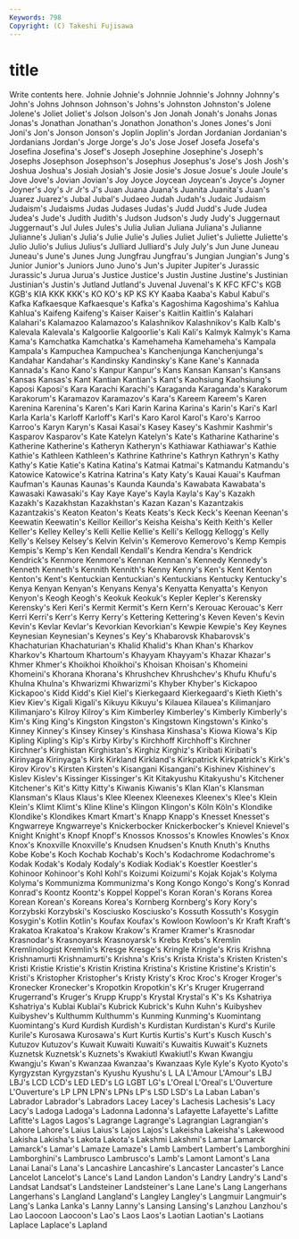 ```yaml
---
Keywords: 798 
Copyright: (C) Takeshi Fujisawa
---
```


# title

Write contents here.
Johnie Johnie's Johnnie Johnnie's Johnny
Johnny's John's Johns Johnson Johnson's Johns's Johnston Johnston's Jolene Jolene's
Joliet Joliet's Jolson Jolson's Jon Jonah Jonah's Jonahs Jonas Jonas's
Jonathan Jonathan's Jonathon Jonathon's Jones Jones's Joni Joni's Jon's Jonson
Jonson's Joplin Joplin's Jordan Jordanian Jordanian's Jordanians Jordan's Jorge Jorge's
Jo's Jose Josef Josefa Josefa's Josefina Josefina's Josef's Joseph Josephine
Josephine's Joseph's Josephs Josephson Josephson's Josephus Josephus's Jose's Josh Josh's
Joshua Joshua's Josiah Josiah's Josie Josie's Josue Josue's Joule Joule's
Jove Jove's Jovian Jovian's Joy Joyce Joycean Joycean's Joyce's Joyner
Joyner's Joy's Jr Jr's J's Juan Juana Juana's Juanita Juanita's
Juan's Juarez Juarez's Jubal Jubal's Judaeo Judah Judah's Judaic Judaism
Judaism's Judaisms Judas Judases Judas's Judd Judd's Jude Judea Judea's
Jude's Judith Judith's Judson Judson's Judy Judy's Juggernaut Juggernaut's Jul
Jules Jules's Julia Julian Juliana Juliana's Julianne Julianne's Julian's Julia's
Julie Julie's Julies Juliet Juliet's Juliette Juliette's Julio Julio's Julius
Julius's Julliard Julliard's July July's Jun June Juneau Juneau's June's
Junes Jung Jungfrau Jungfrau's Jungian Jungian's Jung's Junior Junior's Juniors
Juno Juno's Jun's Jupiter Jupiter's Jurassic Jurassic's Jurua Jurua's Justice
Justice's Justin Justine Justine's Justinian Justinian's Justin's Jutland Jutland's Juvenal
Juvenal's K KFC KFC's KGB KGB's KIA KKK KKK's KO
KO's KP KS KY Kaaba Kaaba's Kabul Kabul's Kafka Kafkaesque
Kafkaesque's Kafka's Kagoshima Kagoshima's Kahlua Kahlua's Kaifeng Kaifeng's Kaiser Kaiser's
Kaitlin Kaitlin's Kalahari Kalahari's Kalamazoo Kalamazoo's Kalashnikov Kalashnikov's Kalb Kalb's
Kalevala Kalevala's Kalgoorlie Kalgoorlie's Kali Kali's Kalmyk Kalmyk's Kama Kama's
Kamchatka Kamchatka's Kamehameha Kamehameha's Kampala Kampala's Kampuchea Kampuchea's Kanchenjunga Kanchenjunga's
Kandahar Kandahar's Kandinsky Kandinsky's Kane Kane's Kannada Kannada's Kano Kano's
Kanpur Kanpur's Kans Kansan Kansan's Kansans Kansas Kansas's Kant Kantian
Kantian's Kant's Kaohsiung Kaohsiung's Kaposi Kaposi's Kara Karachi Karachi's Karaganda
Karaganda's Karakorum Karakorum's Karamazov Karamazov's Kara's Kareem Kareem's Karen Karenina
Karenina's Karen's Kari Karin Karina Karina's Karin's Kari's Karl Karla
Karla's Karloff Karloff's Karl's Karo Karol Karol's Karo's Karroo Karroo's
Karyn Karyn's Kasai Kasai's Kasey Kasey's Kashmir Kashmir's Kasparov Kasparov's
Kate Katelyn Katelyn's Kate's Katharine Katharine's Katherine Katherine's Katheryn Katheryn's
Kathiawar Kathiawar's Kathie Kathie's Kathleen Kathleen's Kathrine Kathrine's Kathryn Kathryn's
Kathy Kathy's Katie Katie's Katina Katina's Katmai Katmai's Katmandu Katmandu's
Katowice Katowice's Katrina Katrina's Katy Katy's Kauai Kauai's Kaufman Kaufman's
Kaunas Kaunas's Kaunda Kaunda's Kawabata Kawabata's Kawasaki Kawasaki's Kay Kaye
Kaye's Kayla Kayla's Kay's Kazakh Kazakh's Kazakhstan Kazakhstan's Kazan Kazan's
Kazantzakis Kazantzakis's Keaton Keaton's Keats Keats's Keck Keck's Keenan Keenan's
Keewatin Keewatin's Keillor Keillor's Keisha Keisha's Keith Keith's Keller Keller's
Kelley Kelley's Kelli Kellie Kellie's Kelli's Kellogg Kellogg's Kelly Kelly's
Kelsey Kelsey's Kelvin Kelvin's Kemerovo Kemerovo's Kemp Kempis Kempis's Kemp's
Ken Kendall Kendall's Kendra Kendra's Kendrick Kendrick's Kenmore Kenmore's Kennan
Kennan's Kennedy Kennedy's Kenneth Kenneth's Kennith Kennith's Kenny Kenny's Ken's
Kent Kenton Kenton's Kent's Kentuckian Kentuckian's Kentuckians Kentucky Kentucky's Kenya
Kenyan Kenyan's Kenyans Kenya's Kenyatta Kenyatta's Kenyon Kenyon's Keogh Keogh's
Keokuk Keokuk's Kepler Kepler's Kerensky Kerensky's Keri Keri's Kermit Kermit's
Kern Kern's Kerouac Kerouac's Kerr Kerri Kerri's Kerr's Kerry Kerry's
Kettering Kettering's Keven Keven's Kevin Kevin's Kevlar Kevlar's Kevorkian Kevorkian's
Kewpie Kewpie's Key Keynes Keynesian Keynesian's Keynes's Key's Khabarovsk Khabarovsk's
Khachaturian Khachaturian's Khalid Khalid's Khan Khan's Kharkov Kharkov's Khartoum Khartoum's
Khayyam Khayyam's Khazar Khazar's Khmer Khmer's Khoikhoi Khoikhoi's Khoisan Khoisan's
Khomeini Khomeini's Khorana Khorana's Khrushchev Khrushchev's Khufu Khufu's Khulna Khulna's
Khwarizmi Khwarizmi's Khyber Khyber's Kickapoo Kickapoo's Kidd Kidd's Kiel Kiel's
Kierkegaard Kierkegaard's Kieth Kieth's Kiev Kiev's Kigali Kigali's Kikuyu Kikuyu's
Kilauea Kilauea's Kilimanjaro Kilimanjaro's Kilroy Kilroy's Kim Kimberley Kimberley's Kimberly
Kimberly's Kim's King King's Kingston Kingston's Kingstown Kingstown's Kinko's Kinney
Kinney's Kinsey Kinsey's Kinshasa Kinshasa's Kiowa Kiowa's Kip Kipling Kipling's
Kip's Kirby Kirby's Kirchhoff Kirchhoff's Kirchner Kirchner's Kirghistan Kirghistan's Kirghiz
Kirghiz's Kiribati Kiribati's Kirinyaga Kirinyaga's Kirk Kirkland Kirkland's Kirkpatrick Kirkpatrick's
Kirk's Kirov Kirov's Kirsten Kirsten's Kisangani Kisangani's Kishinev Kishinev's Kislev
Kislev's Kissinger Kissinger's Kit Kitakyushu Kitakyushu's Kitchener Kitchener's Kit's Kitty
Kitty's Kiwanis Kiwanis's Klan Klan's Klansman Klansman's Klaus Klaus's Klee
Kleenex Kleenexes Kleenex's Klee's Klein Klein's Klimt Klimt's Kline Kline's
Klingon Klingon's Köln Köln's Klondike Klondike's Klondikes Kmart Kmart's Knapp
Knapp's Knesset Knesset's Kngwarreye Kngwarreye's Knickerbocker Knickerbocker's Knievel Knievel's Knight
Knight's Knopf Knopf's Knossos Knossos's Knowles Knowles's Knox Knox's Knoxville
Knoxville's Knudsen Knudsen's Knuth Knuth's Knuths Kobe Kobe's Koch Kochab
Kochab's Koch's Kodachrome Kodachrome's Kodak Kodak's Kodaly Kodaly's Kodiak Kodiak's
Koestler Koestler's Kohinoor Kohinoor's Kohl Kohl's Koizumi Koizumi's Kojak Kojak's
Kolyma Kolyma's Kommunizma Kommunizma's Kong Kongo Kongo's Kong's Konrad Konrad's
Koontz Koontz's Koppel Koppel's Koran Koran's Korans Korea Korean Korean's
Koreans Korea's Kornberg Kornberg's Kory Kory's Korzybski Korzybski's Kosciusko Kosciusko's
Kossuth Kossuth's Kosygin Kosygin's Kotlin Kotlin's Koufax Koufax's Kowloon Kowloon's
Kr Kraft Kraft's Krakatoa Krakatoa's Krakow Krakow's Kramer Kramer's Krasnodar
Krasnodar's Krasnoyarsk Krasnoyarsk's Krebs Krebs's Kremlin Kremlinologist Kremlin's Kresge Kresge's
Kringle Kringle's Kris Krishna Krishnamurti Krishnamurti's Krishna's Kris's Krista Krista's
Kristen Kristen's Kristi Kristie Kristie's Kristin Kristina Kristina's Kristine Kristine's
Kristin's Kristi's Kristopher Kristopher's Kristy Kristy's Kroc Kroc's Kroger Kroger's
Kronecker Kronecker's Kropotkin Kropotkin's Kr's Kruger Krugerrand Krugerrand's Kruger's Krupp
Krupp's Krystal Krystal's K's Ks Kshatriya Kshatriya's Kublai Kublai's Kubrick
Kubrick's Kuhn Kuhn's Kuibyshev Kuibyshev's Kulthumm Kulthumm's Kunming Kunming's Kuomintang
Kuomintang's Kurd Kurdish Kurdish's Kurdistan Kurdistan's Kurd's Kurile Kurile's Kurosawa
Kurosawa's Kurt Kurtis Kurtis's Kurt's Kusch Kusch's Kutuzov Kutuzov's Kuwait
Kuwaiti Kuwaiti's Kuwaitis Kuwait's Kuznets Kuznetsk Kuznetsk's Kuznets's Kwakiutl Kwakiutl's
Kwan Kwangju Kwangju's Kwan's Kwanzaa Kwanzaa's Kwanzaas Kyle Kyle's Kyoto
Kyoto's Kyrgyzstan Kyrgyzstan's Kyushu Kyushu's L LA L'Amour L'Amour's LBJ
LBJ's LCD LCD's LED LED's LG LGBT LG's L'Oreal L'Oreal's
L'Ouverture L'Ouverture's LP LPN LPN's LPNs LP's LSD LSD's La
Laban Laban's Labrador Labrador's Labradors Lacey Lacey's Lachesis Lachesis's Lacy
Lacy's Ladoga Ladoga's Ladonna Ladonna's Lafayette Lafayette's Lafitte Lafitte's Lagos
Lagos's Lagrange Lagrange's Lagrangian Lagrangian's Lahore Lahore's Laius Laius's Lajos
Lajos's Lakeisha Lakeisha's Lakewood Lakisha Lakisha's Lakota Lakota's Lakshmi Lakshmi's
Lamar Lamarck Lamarck's Lamar's Lamaze Lamaze's Lamb Lambert Lambert's Lamborghini
Lamborghini's Lambrusco Lambrusco's Lamb's Lamont Lamont's Lana Lanai Lanai's Lana's
Lancashire Lancashire's Lancaster Lancaster's Lance Lancelot Lancelot's Lance's Land Landon
Landon's Landry Landry's Land's Landsat Landsat's Landsteiner Landsteiner's Lane Lane's
Lang Langerhans Langerhans's Langland Langland's Langley Langley's Langmuir Langmuir's Lang's
Lanka Lanka's Lanny Lanny's Lansing Lansing's Lanzhou Lanzhou's Lao Laocoon
Laocoon's Lao's Laos Laos's Laotian Laotian's Laotians Laplace Laplace's Lapland
